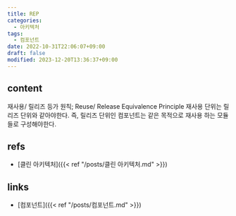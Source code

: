 ```yaml
---
title: REP
categories:
  - 아키텍처
tags:
  - 컴포넌트
date: 2022-10-31T22:06:07+09:00
draft: false
modified: 2023-12-20T13:36:37+09:00
---
```


## content
재사용/ 릴리즈 등가 원칙; Reuse/ Release Equivalence Principle
재사용 단위는 릴리즈 단위와 같아야한다. 즉, 릴리즈 단위인 컴포넌트는 같은 목적으로 재사용 하는 모듈들로 구성해야한다.


## refs
- [클린 아키텍처]({{< ref "/posts/클린 아키텍처.md" >}})


## links
- [컴포넌트]({{< ref "/posts/컴포넌트.md" >}})
